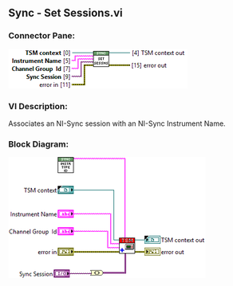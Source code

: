 ## **Sync - Set Sessions.vi**
### Connector Pane:
![alt text](/docs/images/Instrument%20Control/Sync/Pin%20Map/Sync%20-%20Set%20Sessions.vic.png "Sync - Set Sessions.vi connector pane")

### VI Description:
Associates an NI-Sync session with an NI-Sync Instrument Name.

### Block Diagram:
![alt text](/docs/images/Instrument%20Control/Sync/Pin%20Map/Sync%20-%20Set%20Sessions.vid.png "Sync - Set Sessions.vi block diagram")
